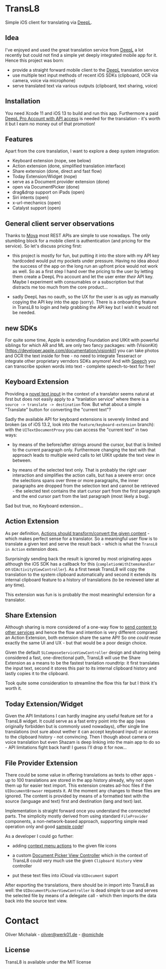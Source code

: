 # TransL8

Simple iOS client for translating via [DeepL](https://www.deepl.com).

## Idea

I've enjoyed and used the great translation service from [DeepL](https://www.deepl.com) a lot recently but could not find a simple yet deeply integrated mobile app for it. Hence this project was born:

- provide a straight forward mobile client to the [DeepL](https://www.deepl.com) translation service
- use multiple text input methods of recent iOS SDKs (clipboard, OCR via camera, voice via microphone)
- serve translated text via various outputs (clipboard, text sharing, voice)

## Installation

You need Xcode 11 and iOS 13 to build and run this app. Furthermore a paid [DeepL Pro Account with API access](https://www.deepl.com/pro-account.html) is needed for the translation - it's worth it but I earn no money out of that promotion!

## Features

Apart from the core translation, I want to explore a deep system integration:

- Keyboard extension (nope, see below)
- Action extension (done, simplified translation interface)
- Share extension (done, direct and fast flow)
- Today Extension/Widget (nope)
- serve as a Document provider extension (done)
- open via DocumentPicker (done)
- drag&drop support on iPads (open)
- Siri intents (open)
- x-url-mechanics (open)
- Catalyst support (open)

## General client server observations

Thanks to [Moya](https://github.com/Moya/Moya) most REST APIs are simple to use nowadays. The only stumbling block for a mobile client is authentication (and pricing for the service). So let's discuss pricing first:

- this project is mostly for fun, but putting it into the store with my API key hardcoded would put my pockets under pressure. Having no idea about the success of the app on the long run an upfront price would not work as well. So as a first step I hand over the pricing to the user by letting them create a DeepL Pro account and let the user enter *their* API key. Maybe I experiment with consumables or a subscription but that distracts me too much from the core product...

- sadly DeepL has no oauth, so the UX for the user is as ugly as manually copying the API key into the app (sorry). There is a onboarding feature in TransL8 to login and help grabbing the API key but I wish it would not be needed.

## new SDKs

For quite some time, Apple is extending Foundation and UIKit with powerful siblings for which AR and ML are only two fancy packages: with (VisionKit)[https://developer.apple.com/documentation/visionkit] you can take photos and OCR the text inside for free - no need to integrate Tesseract or integrate other proprietary verndors SDKs anymore! And with [Speech](https://developer.apple.com/documentation/speech) you can transcribe spoken words into text - complete speech-to-text for free!

## Keyboard Extension

Providing a [novel text input](https://developer.apple.com/library/archive/documentation/General/Conceptual/ExtensibilityPG/CustomKeyboard.html) in the context of a translator seems natural at first but does not easily apply to a "tranlation service" where there is a `source -> translate -> destination` flow. But what about a simple "Translate" button for converting the "current text"?

Sadly the available API for keyboard extensions is severely limited and broken (as of iOS 13.2, look into the `feature/keyboard-extension` branch): with the `UITextDocumentProxy` you can access the "current text" in two ways:

- by means of the before/after strings around the cursor, but that is limited to the current paragraph only. Furthermore changing the text with that approach leads to multiple weird calls to let UIKit update the text view in between.

- by means of the selected text only. That is probably the right user interaction and simplifies the action calls, but has a severe error: once the selections spans over three or more paragraphs, the inner paragraphs are dropped from the selection text and cannot be retrieved - the selected text contains the start cursor part from the first paragraph and the end cursor part from the last paragraph (most likely a bug).

Sad but true, no Keyboard extension...

## Action Extension

As per definition, [Actions should transform/convert the given content](https://developer.apple.com/library/archive/documentation/General/Conceptual/ExtensibilityPG/Action.html) - which makes perfect sense for a translator. So a meaningful user flow is to translate a given text and serve the result back - which is what the `TransL8 in Action` extension does.

Surprisingly sending back the result is ignored by most originating apps although the iOS SDK has a callback for this (`completionWithItemsHandler` on `UIActivityViewController`). As a first tweak TransL8 will copy the translation to the system clipboard automatically and second it extends its internal clipboard feature to a history of translations (to be reviewed later at any time).

This extension was fun is is probably the most meaningful extension for a translator.

## Share Extension

Although sharing is more considered of a one-way flow to [send content to other services](https://developer.apple.com/library/archive/documentation/General/Conceptual/ExtensibilityPG/Share.html) and hence the flow and intention is very different compraed an Action Extension, both extension share the same API! So one *could* reuse exactly the same UI and UX - but that would be a poor design choice.

Given the default `SLComposeServiceViewController` design and sharing being considered a fast, one-directional path, TransL8 will use the Share Extension as a means to be the fastest tranlation roundtrip: it first translates the input text, second it stores this pair to its internal clipboard history and lastly copies it to the clipboard.

Took quite some consideration to streamline the flow this far but I think it's worth it.

## Today Extension/Widget

Given the API limitations I can hardly imagine any useful feature set for a TransL8 widget. It could serve as a fast entry point into the app (was originally forbidden but is commonly used nowadays), offer single line translations (not sure about wether it can accept keyboard input) or access to the clipboard history - not convincing. Then I though about camera or voice translation but even Shazam is deep linking into the main app to do so - API limitations fight back hard! I guess I'll drop it for now...

## File Provider Extension

There could be some value in offering translations as texts to other apps - up to 100 translations are stored in the app history already, why not open them up for easier text import. This extension creates ad-hoc files if the `UIDocumentBrowser` requests it. At the moment any changes to these files are ignored. The content is provided by means of a formatted text with the source (language and text) first and destination (lang and text) last.

Implementation is straight forward once you understand the connected parts. The simplicity mostly derived from using standard `FileProvider` components, a non-network-based approach, supporting simple read operation only and good [sample code](https://www.raywenderlich.com/697468-ios-file-provider-extension-tutorial)!

As a developer I could go further:

- adding [context menu actions](https://developer.apple.com/documentation/fileproviderUI) to the given file icons

- a custom [Document Picker View Controller](https://developer.apple.com/library/archive/documentation/General/Conceptual/ExtensibilityPG/FileProvider.html) which in the context of TransL8 could very much use the given `Clipboard History` view controller

- put these text files into iCloud via `UIDocument` suport

After exporting the translations, there should be in import into TransL8 as well: the `UIDocumentPickerViewController` is dead simple to use and serves the selected file by means of a delegate call - which then imports the data back into the source text view.

# Contact

Oliver Michalak - [oliver@werk01.de](mailto:oliver@werk01.de) - [@omichde](http://twitter.com/omichde)

## License

TransL8 is available under the MIT license
